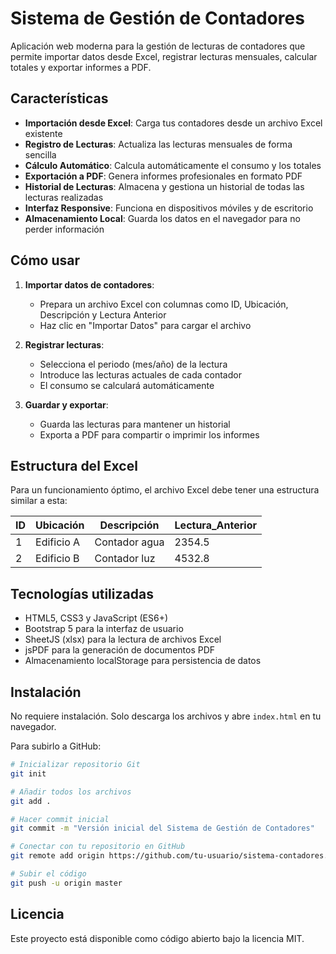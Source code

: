# Sistema de Gestión de Contadores

Aplicación web moderna para la gestión de lecturas de contadores que permite importar datos desde Excel, registrar lecturas mensuales, calcular totales y exportar informes a PDF.

## Características

- **Importación desde Excel**: Carga tus contadores desde un archivo Excel existente
- **Registro de Lecturas**: Actualiza las lecturas mensuales de forma sencilla
- **Cálculo Automático**: Calcula automáticamente el consumo y los totales
- **Exportación a PDF**: Genera informes profesionales en formato PDF
- **Historial de Lecturas**: Almacena y gestiona un historial de todas las lecturas realizadas
- **Interfaz Responsive**: Funciona en dispositivos móviles y de escritorio
- **Almacenamiento Local**: Guarda los datos en el navegador para no perder información

## Cómo usar

1. **Importar datos de contadores**:
   - Prepara un archivo Excel con columnas como ID, Ubicación, Descripción y Lectura Anterior
   - Haz clic en "Importar Datos" para cargar el archivo
   
2. **Registrar lecturas**:
   - Selecciona el periodo (mes/año) de la lectura
   - Introduce las lecturas actuales de cada contador
   - El consumo se calculará automáticamente
   
3. **Guardar y exportar**:
   - Guarda las lecturas para mantener un historial
   - Exporta a PDF para compartir o imprimir los informes

## Estructura del Excel

Para un funcionamiento óptimo, el archivo Excel debe tener una estructura similar a esta:

| ID | Ubicación | Descripción | Lectura_Anterior |
|----|-----------|-------------|------------------|
| 1  | Edificio A| Contador agua| 2354.5          |
| 2  | Edificio B| Contador luz | 4532.8          |

## Tecnologías utilizadas

- HTML5, CSS3 y JavaScript (ES6+)
- Bootstrap 5 para la interfaz de usuario
- SheetJS (xlsx) para la lectura de archivos Excel
- jsPDF para la generación de documentos PDF
- Almacenamiento localStorage para persistencia de datos

## Instalación

No requiere instalación. Solo descarga los archivos y abre `index.html` en tu navegador.

Para subirlo a GitHub:

```bash
# Inicializar repositorio Git
git init

# Añadir todos los archivos
git add .

# Hacer commit inicial
git commit -m "Versión inicial del Sistema de Gestión de Contadores"

# Conectar con tu repositorio en GitHub
git remote add origin https://github.com/tu-usuario/sistema-contadores.git

# Subir el código
git push -u origin master
```

## Licencia

Este proyecto está disponible como código abierto bajo la licencia MIT.
